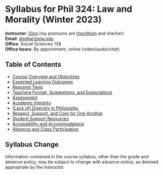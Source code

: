 # Syllabus for Phil 324: Law and Morality (Winter 2023)

**Instructor**: [Ding](https://www.dingherself.com) (my pronouns are [they/them](https://apastyle.apa.org/blog/singular-they) and she/her)\
**Email**: [din@arizona.edu](mailto:din@arizona.edu)\
**Office**: Social Sciences 138\
**Office hours**: By appointment, online (video/audio/chat)

## Table of Contents

- [Course Overview and Objectives](https://github.com/dingherself/phil-324/blob/main/course-policies/02-course-overview-and-objectives.md)
- [Expected Learning Outcomes](https://github.com/dingherself/phil-324/blob/main/course-policies/03-expected-learning-outcomes.md)
- [Required Texts](https://github.com/dingherself/phil-324/blob/main/course-policies/04-required-texts.md)
- [Teaching Format, Suggestions, and Expectations](https://github.com/dingherself/phil-324/blob/main/course-policies/05-teaching-format-suggestions-and-expectations.md)
- [Assessment](https://github.com/dingherself/phil-324/blob/main/course-policies/06-assessment.md)
- [Academic Integrity](https://github.com/dingherself/phil-324/blob/main/course-policies/07-academic-integrity.md)
- [(Lack of) Diversity in Philosophy](https://github.com/dingherself/phil-324/blob/main/course-policies/08-lack-of-diversity-in-philosophy.md)
- [Respect, Support, and Care for One Another](https://github.com/dingherself/phil-324/blob/main/course-policies/09-respect-support-and-care-for-one-another.md)
- [Student Support Resources](https://github.com/dingherself/phil-324/blob/main/course-policies/10-student-support-resources.md)
- [Accessibility and Accommodations](https://github.com/dingherself/phil-324/blob/main/course-policies/11-accessibility-and-accommodations.md)
- [Absence and Class Participation](https://github.com/dingherself/phil-324/blob/main/course-policies/12-absence-and-class-participation.md)

## Syllabus Change

Information contained in the course syllabus, other than the grade and absence policy, may be subject to change with advance notice, as deemed appropriate by the instructor.

## 

## 

